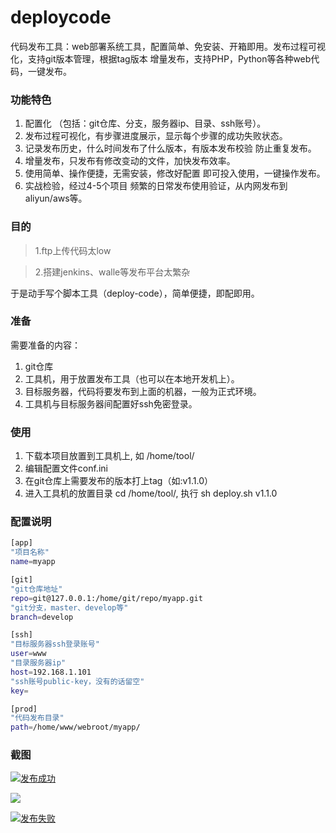 # deploycode
代码发布工具：web部署系统工具，配置简单、免安装、开箱即用。发布过程可视化，支持git版本管理，根据tag版本 增量发布，支持PHP，Python等各种web代码，一键发布。

### 功能特色
1. 配置化 （包括：git仓库、分支，服务器ip、目录、ssh账号）。
2. 发布过程可视化，有步骤进度展示，显示每个步骤的成功失败状态。
3. 记录发布历史，什么时间发布了什么版本，有版本发布校验 防止重复发布。
4. 增量发布，只发布有修改变动的文件，加快发布效率。
5. 使用简单、操作便捷，无需安装，修改好配置 即可投入使用，一键操作发布。
6. 实战检验，经过4-5个项目 频繁的日常发布使用验证，从内网发布到aliyun/aws等。

### 目的
> 1.ftp上传代码太low

> 2.搭建jenkins、walle等发布平台太繁杂

于是动手写个脚本工具（deploy-code），简单便捷，即配即用。

### 准备
需要准备的内容：
1. git仓库
2. 工具机，用于放置发布工具（也可以在本地开发机上）。
3. 目标服务器，代码将要发布到上面的机器，一般为正式环境。
4. 工具机与目标服务器间配置好ssh免密登录。

### 使用
1. 下载本项目放置到工具机上, 如 /home/tool/
2. 编辑配置文件conf.ini
3. 在git仓库上需要发布的版本打上tag（如:v1.1.0）
4. 进入工具机的放置目录 cd /home/tool/, 执行 sh deploy.sh v1.1.0

### 配置说明
```bash
[app]
"项目名称"
name=myapp

[git]
"git仓库地址"
repo=git@127.0.0.1:/home/git/repo/myapp.git
"git分支，master、develop等"
branch=develop

[ssh]
"目标服务器ssh登录账号"
user=www
"目录服务器ip"
host=192.168.1.101
"ssh账号public-key，没有的话留空"
key=

[prod]
"代码发布目录"
path=/home/www/webroot/myapp/
```

### 截图
[![发布成功](http://chuantu.xyz/t6/741/1611318073x1700468761.png "发布成功")](http://chuantu.xyz/t6/741/1611318073x1700468761.png "发布成功")


[![](http://chuantu.xyz/t6/741/1611318003x2073530386.png)](http://chuantu.xyz/t6/741/1611318003x2073530386.png)

[![发布失败](http://chuantu.xyz/t6/741/1611317933x2073530386.png "发布失败")](http://chuantu.xyz/t6/741/1611317933x2073530386.png "发布失败")
